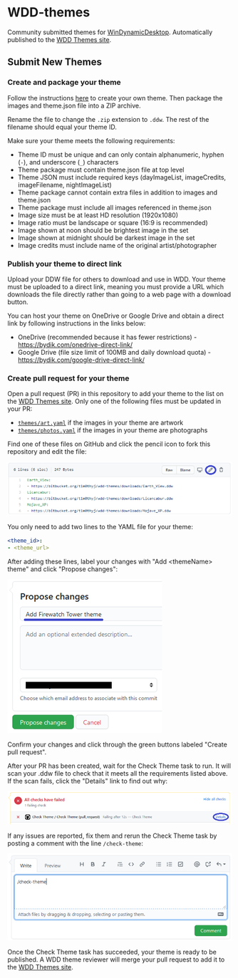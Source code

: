 # WDD-themes

Community submitted themes for [WinDynamicDesktop](https://github.com/t1m0thyj/WinDynamicDesktop). Automatically published to the [WDD Themes site](https://windd.info/themes/).

## Submit New Themes

### Create and package your theme

Follow the instructions [here](https://github.com/t1m0thyj/WinDynamicDesktop/wiki/Creating-custom-themes) to create your own theme. Then package the images and theme.json file into a ZIP archive.

Rename the file to change the `.zip` extension to `.ddw`. The rest of the filename should equal your theme ID.

Make sure your theme meets the following requirements:

- Theme ID must be unique and can only contain alphanumeric, hyphen (`-`), and underscore (`_`) characters
- Theme package must contain theme.json file at top level
- Theme JSON must include required keys (dayImageList, imageCredits, imageFilename, nightImageList)
- Theme package cannot contain extra files in addition to images and theme.json
- Theme package must include all images referenced in theme.json
- Image size must be at least HD resolution (1920x1080)
- Image ratio must be landscape or square (16:9 is recommended)
- Image shown at noon should be brightest image in the set
- Image shown at midnight should be darkest image in the set
- Image credits must include name of the original artist/photographer

### Publish your theme to direct link

Upload your DDW file for others to download and use in WDD. Your theme must be uploaded to a direct link, meaning you must provide a URL which downloads the file directly rather than going to a web page with a download button.

You can host your theme on OneDrive or Google Drive and obtain a direct link by following instructions in the links below:

- OneDrive (recommended because it has fewer restrictions) - https://bydik.com/onedrive-direct-link/
- Google Drive (file size limit of 100MB and daily download quota) - https://bydik.com/google-drive-direct-link/

### Create pull request for your theme

Open a pull request (PR) in this repository to add your theme to the list on the [WDD Themes site](https://windd.info/themes/). Only one of the following files must be updated in your PR:

- [`themes/art.yaml`](themes/art.yaml) if the images in your theme are artwork
- [`themes/photos.yaml`](themes/photos.yaml) if the images in your theme are photographs

Find one of these files on GitHub and click the pencil icon to fork this repository and edit the file:

![Edit the file in your fork of this project](images/step_3a.png)

You only need to add two lines to the YAML file for your theme:
```yaml
<theme_id>:
- <theme_url>
```

After adding these lines, label your changes with "Add &lt;themeName&gt; theme" and click "Propose changes":

![Propose changes](images/step_3b.png)

Confirm your changes and click through the green buttons labeled "Create pull request".

After your PR has been created, wait for the Check Theme task to run. It will scan your .ddw file to check that it meets all the requirements listed above. If the scan fails, click the "Details" link to find out why:

![All checks have failed](images/step_3c.png)

If any issues are reported, fix them and rerun the Check Theme task by posting a comment with the line `/check-theme`:

![Check Theme comment](images/step_3d.png)

Once the Check Theme task has succeeded, your theme is ready to be published. A WDD theme reviewer will merge your pull request to add it to the [WDD Themes site](https://windd.info/themes/).
